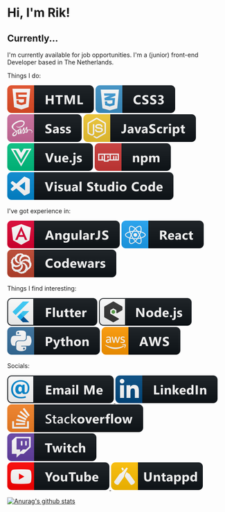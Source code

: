 # Hi, I'm Rik!

## Currently...

I'm currently available for job opportunities. I'm a (junior) front-end Developer based in The Netherlands.

Things I do:

<span>
    <img src="https://raw.githubusercontent.com/RikLamers/RikLamers/master/svg/dev/languages/html.svg" alt="HTML5" />
</span>
<span>
    <img src="https://raw.githubusercontent.com/RikLamers/RikLamers/master/svg/dev/languages/css3.svg" alt="CSS3" />
</span>
<br />
<span>
    <img src="https://raw.githubusercontent.com/RikLamers/RikLamers/master/svg/dev/languages/sass.svg" alt="SASS" />
</span>
</span>
    <img src="https://raw.githubusercontent.com/RikLamers/RikLamers/master/svg/dev/languages/js.svg" alt="JS" />
</span>
<br />
<span>
    <img src="https://raw.githubusercontent.com/RikLamers/RikLamers/master/svg/dev/frameworks/vue.svg" alt="Vue" />
</span>
<span>
    <img src="https://raw.githubusercontent.com/RikLamers/RikLamers/master/svg/dev/services/npm.svg" alt="NPM" />
</span>
<br />
<span>
    <img src="https://raw.githubusercontent.com/RikLamers/RikLamers/master/svg/dev/tools/visualstudio_code.svg" alt="VS Code" />
</span>

I've got experience in:

<img src="https://raw.githubusercontent.com/RikLamers/RikLamers/master/svg/dev/frameworks/angular.svg" alt="Angular" />
<img src="https://raw.githubusercontent.com/RikLamers/RikLamers/master/svg/dev/frameworks/react.svg" alt="React" />
<br />
<img src="https://raw.githubusercontent.com/RikLamers/RikLamers/master/svg/dev/services/codewars.svg" alt="Codewars" />

Things I find interesting:

<img src="https://raw.githubusercontent.com/RikLamers/RikLamers/master/svg/dev/frameworks/flutter.svg" alt="Flutter" />
<img src="https://raw.githubusercontent.com/RikLamers/RikLamers/master/svg/dev/frameworks/nodejs_larger.svg" alt="Node.js" />
<br />
<img src="https://raw.githubusercontent.com/RikLamers/RikLamers/master/svg/dev/languages/python.svg" alt="Python" />
<img src="https://raw.githubusercontent.com/RikLamers/RikLamers/master/svg/dev/services/aws.svg" alt="AWS" />

Socials:

<a href="#" target="_blank">
    <img src="https://raw.githubusercontent.com/RikLamers/RikLamers/master/svg/social/email_me.svg" alt="e-mail" />
</a>
<a href="https://www.linkedin.com/in/rik-lamers-9332a8a9/" target="_blank">
    <img src="https://raw.githubusercontent.com/RikLamers/RikLamers/master/svg/social/linkedin.svg" alt="LinkedIn" />
</a>
<br />
<a href="#" target="_blank">
    <img src="https://raw.githubusercontent.com/RikLamers/RikLamers/master/svg/social/stackoverflow.svg" alt="StackOverflow" />
</a>
<a href="#" target="_blank">
    <img src="https://raw.githubusercontent.com/RikLamers/RikLamers/master/svg/streaming/twitch.svg" alt="Twitch" />
</a>
<br />
<a href="#" target="_blank">
    <img src="https://raw.githubusercontent.com/RikLamers/RikLamers/master/svg/streaming/youtube.svg" alt="YouTube" />
</a>
<a href="#" target="_blank">
    <img src="https://raw.githubusercontent.com/RikLamers/RikLamers/master/svg/social/untappd.svg" alt="untappd" />
</a>

<!-- Follow my blogposts on dev.to:
<a href="#" target="_blank">
    <img src="https://raw.githubusercontent.com/RikLamers/RikLamers/master/svg/blogs/devto.svg" alt="ddev.to" />
</a> -->

[![Anurag's github stats](https://github-readme-stats.vercel.app/api?username=RikLamers)](https://github.com/anuraghazra/github-readme-stats)

<!--
**RikLamers/RikLamers** is a ✨ _special_ ✨ repository because its `README.md` (this file) appears on your GitHub profile.

Here are some ideas to get you started:

- 🔭 I’m currently working on ...
- 🌱 I’m currently learning ...
- 👯 I’m looking to collaborate on ...
- 🤔 I’m looking for help with ...
- 💬 Ask me about ...
- 📫 How to reach me: ...
- 😄 Pronouns: ...
- ⚡ Fun fact: ...
-->
